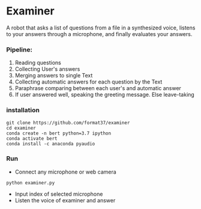 # Examiner
A robot that asks a list of questions from a file in a synthesized voice, listens to your answers through a microphone, and finally evaluates your answers.  
### Pipeline:
1. Reading questions  
2. Collecting User's answers  
3. Merging answers to single Text  
4. Collecting automatic answers for each question by the Text  
5. Paraphrase comparing between each user's and automatic answer  
6. If user answered well, speaking the greeting message. Else leave-taking  
### installation
```
git clone https://github.com/format37/examiner
cd examiner
conda create -n bert python=3.7 ipython
conda activate bert
conda install -c anaconda pyaudio
```
### Run
- Connect any microphone or web camera  
```
python examiner.py
```
- Input index of selected microphone  
- Listen the voice of examiner and answer
